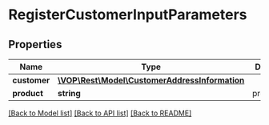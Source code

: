 # RegisterCustomerInputParameters

## Properties
Name | Type | Description | Notes
------------ | ------------- | ------------- | -------------
**customer** | [**\VOP\Rest\Model\CustomerAddressInformation**](CustomerAddressInformation.md) |  | [optional] 
**product** | **string** | productname | [optional] 

[[Back to Model list]](../../README.md#documentation-for-models) [[Back to API list]](../../README.md#documentation-for-api-endpoints) [[Back to README]](../../README.md)


